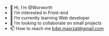 - 👋 Hi, I’m @Worworth
- 👀 I’m interested in Front-end
- 🌱 I’m currently learning Web developer
- 💞️ I’m looking to collaborate on small projects
- 📫 How to reach me b4ei.masrzal@gmail.com

<!---
Worworth/Worworth is a ✨ special ✨ repository because its `README.md` (this file) appears on your GitHub profile.
You can click the Preview link to take a look at your changes.
--->
